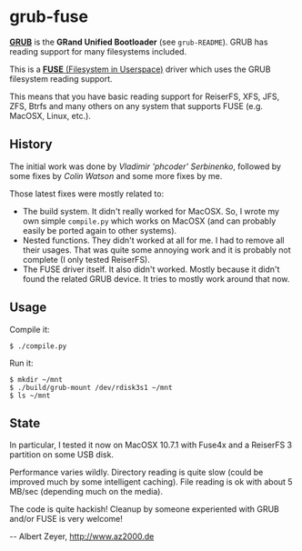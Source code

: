 grub-fuse
=========

[**GRUB**](http://www.gnu.org/software/grub/) is the **GRand Unified Bootloader** (see `grub-README`). GRUB has reading support for many filesystems included.

This is a [**FUSE** (Filesystem in Userspace)](http://fuse.sourceforge.net/) driver which uses the GRUB filesystem reading support.

This means that you have basic reading support for ReiserFS, XFS, JFS, ZFS, Btrfs and many others on any system that supports FUSE (e.g. MacOSX, Linux, etc.).

History
-------

The initial work was done by *Vladimir 'phcoder' Serbinenko*, followed by some fixes by *Colin Watson* and some more fixes by me.

Those latest fixes were mostly related to:

* The build system. It didn't really worked for MacOSX. So, I wrote my own simple `compile.py` which works on MacOSX (and can probably easily be ported again to other systems).
* Nested functions. They didn't worked at all for me. I had to remove all their usages. That was quite some annoying work and it is probably not complete (I only tested ReiserFS).
* The FUSE driver itself. It also didn't worked. Mostly because it didn't found the related GRUB device. It tries to mostly work around that now.

Usage
-----

Compile it:

    $ ./compile.py

Run it:

    $ mkdir ~/mnt
    $ ./build/grub-mount /dev/rdisk3s1 ~/mnt
    $ ls ~/mnt

State
-----

In particular, I tested it now on MacOSX 10.7.1 with Fuse4x and a ReiserFS 3 partition on some USB disk.

Performance varies wildly. Directory reading is quite slow (could be improved much by some intelligent caching). File reading is ok with about 5 MB/sec (depending much on the media).

The code is quite hackish! Cleanup by someone experiented with GRUB and/or FUSE is very welcome!

-- Albert Zeyer, <http://www.az2000.de>

